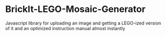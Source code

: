 # BrickIt-LEGO-Mosaic-Generator
Javascript library for uploading an image and getting a LEGO-ized version of it and an optimized instruction manual almost instantly
